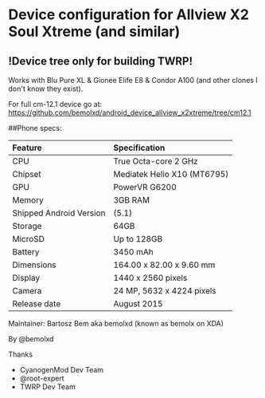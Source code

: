 
# Device configuration for Allview X2 Soul Xtreme (and similar)
## !Device tree only for building TWRP!

Works with Blu Pure XL & Gionee Elife E8 & Condor A100 (and other clones I don't know they exist).

For full cm-12.1 device go at: https://github.com/bemolxd/android_device_allview_x2xtreme/tree/cm12.1

##Phone specs:

|Feature                  |Specification              |
|:------------------------|:--------------------------|
|CPU                      |True Octa-core 2 GHz       |
|Chipset                  |Mediatek Helio X10 (MT6795)|
|GPU                      |PowerVR G6200              |
|Memory                   |3GB RAM                    |
|Shipped Android Version  |(5.1)                      |
|Storage                  |64GB                       |
|MicroSD                  |Up to 128GB                |
|Battery                  |3450 mAh                   |
|Dimensions               |164.00 x 82.00 x 9.60 mm   |
|Display                  |1440 x 2560 pixels         |
|Camera                   |24 MP, 5632 x 4224 pixels  |
|Release date             |August 2015                |

Maintainer: Bartosz Bem aka bemolxd (known as bemolx on XDA)

By @bemolxd

Thanks
* CyanogenMod Dev Team
* @root-expert
* TWRP Dev Team

